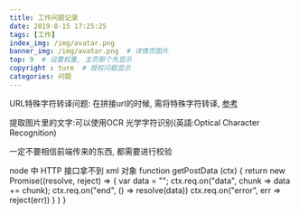 ```yaml
---
title: 工作问题记录
date: 2019-8-15 17:25:25
tags: [工作]
index_img: /img/avatar.png
banner_img: /img/avatar.png  # 详情页图片
top: 9  # 设置权重, 主页那个先显示
copyright : ture  # 授权问题显示
categories: 问题
---
```


<!-- more -->

URL特殊字符转译问题:
在拼接url的时候, 需将特殊字符转译, [参考](https://blog.csdn.net/p312011150/article/details/78928003)

提取图片里的文字:可以使用OCR 光学字符识别(英語:Optical Character Recognition)

一定不要相信前端传来的东西, 都需要进行校验

node 中 HTTP 接口拿不到 xml 对象
function getPostData (ctx) {
    return new Promise((resolve, reject) => {
        var data = "";
        ctx.req.on("data", chunk => data += chunk);
        ctx.req.on("end", () => resolve(data))
        ctx.req.on("error", err => reject(err))
        }
    )
}


